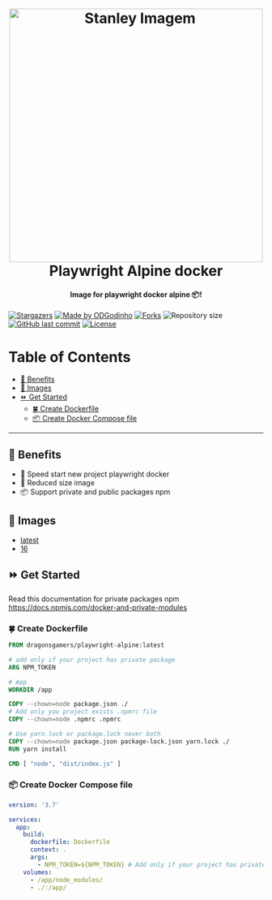 <h1 align="center">
    <a href="https://github.com/ODGodinho">
        <img
            src="https://raw.githubusercontent.com/ODGodinho/Stanley-TheTemplate/main/public/images/Stanley.jpg"
            alt="Stanley Imagem" width="500"
        />
    </a>
    <br />
    Playwright Alpine docker
    <br />
</h1>

<h4 align="center">Image for playwright docker alpine 📦!</h4>

<p align="center">

[![Stargazers](https://img.shields.io/github/stars/ODGodinho/Playwright-Alpine-Docker?color=F430A4)](https://github.com/ODGodinho/Playwright-Alpine-Docker/stargazers)
[![Made by ODGodinho](https://img.shields.io/badge/made%20by-ODGodinho-%2304A361)](https://www.linkedin.com/in/victor-alves-odgodinho/)
[![Forks](https://img.shields.io/github/forks/ODGodinho/Playwright-Alpine-Docker?color=CD4D34)](https://github.com/ODGodinho/Playwright-Alpine-Docker/network/members)
![Repository size](https://img.shields.io/github/repo-size/ODGodinho/Playwright-Alpine-Docker)
[![GitHub last commit](https://img.shields.io/github/last-commit/ODGodinho/Playwright-Alpine-Docker)](https://github.com/ODGodinho/Playwright-Alpine-Docker/commits/master)
[![License](https://img.shields.io/badge/license-MIT-brightgreen)](https://opensource.org/licenses/MIT)

</p>

# Table of Contents

- [🎇 Benefits](#-benefits)
- [📗 Images](#-images)
- [⏩ Get Started](#-get-started)
  - [🍀 Create Dockerfile](#-create-dockerfile)
  - [📦 Create Docker Compose file](#-create-docker-compose-file)

---

## 🎇 Benefits

- 🚀 Speed start new project playwright docker
- 🎇 Reduced size image
- 📦 Support private and public packages npm

## 📗 Images

- [latest](https://github.com/ODGodinho/Playwright-Alpine-Docker/tree/main/lts/Dockerfile)
- [16](https://github.com/ODGodinho/Playwright-Alpine-Docker/tree/main/16/Dockerfile)

## ⏩ Get Started

Read this documentation for private packages npm
<https://docs.npmjs.com/docker-and-private-modules>

### 🍀 Create Dockerfile

```dockerfile
FROM dragonsgamers/playwright-alpine:latest

# add only if your project has private package
ARG NPM_TOKEN

# App
WORKDIR /app

COPY --chown=node package.json ./
# Add only you project exists .npmrc file
COPY --chown=node .npmrc .npmrc

# Use yarn.lock or package.lock never both
COPY --chown=node package.json package-lock.json yarn.lock ./
RUN yarn install

CMD [ "node", "dist/index.js" ]
```

### 📦 Create Docker Compose file

```yml
version: '3.7'

services:
  app:
    build:
      dockerfile: Dockerfile
      context: .
      args:
        - NPM_TOKEN=${NPM_TOKEN} # Add only if your project has private package
    volumes:
      - /app/node_modules/
      - ./:/app/
```
